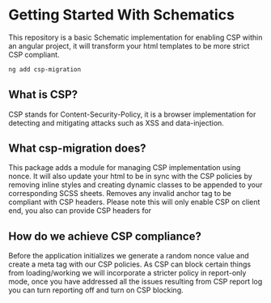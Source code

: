 # Getting Started With Schematics

This repository is a basic Schematic implementation for enabling CSP within an angular project, it will transform your html templates to be more strict CSP compliant.

```bash
ng add csp-migration
```

## What is CSP?

CSP stands for Content-Security-Policy, it is a browser implementation for detecting and mitigating attacks such as XSS and data-injection.

## What csp-migration does?

This package adds a module for managing CSP implementation using nonce.
It will also update your html to be in sync with the CSP policies by removing inline styles and creating dynamic classes to be appended to your corresponding SCSS sheets.
Removes any invalid anchor tag to be compliant with CSP headers.
Please note this will only enable CSP on client end, you also can provide CSP headers for

## How do we achieve CSP compliance?

Before the application initializes we generate a random nonce value and create a meta tag with our CSP policies.
As CSP can block certain things from loading/working we will incorporate a stricter policy in report-only mode, once you have addressed all the issues resulting from CSP report log you can turn reporting off and turn on CSP blocking.
